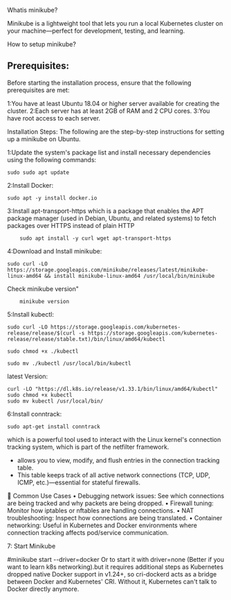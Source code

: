 Whatis minikube?

Minikube is a lightweight tool that lets you run a local Kubernetes cluster on your machine—perfect for development, testing, and learning.

How to setup minikube?

Prerequisites:
--------------
Before starting the installation process, ensure that the following prerequisites are met:

1:You have at least  Ubuntu 18.04 or higher server available for creating the cluster.
2:Each server has at least 2GB of RAM and 2 CPU cores.
3:You have root access to each server.

Installation Steps:
The following are the step-by-step instructions for setting up a minikube on Ubuntu.

1:Update the system's package list and install necessary dependencies using the following commands:

	sudo sudo apt update
	
2:Install Docker:
	
	sudo apt -y install docker.io
	
3:Install apt-transport-https which is a package that enables the APT package manager (used in Debian, Ubuntu, and related systems) to fetch packages over HTTPS instead of plain HTTP

        sudo apt install -y curl wget apt-transport-https

4:Download and Install minikube:

	sudo curl -LO https://storage.googleapis.com/minikube/releases/latest/minikube-linux-amd64 && install minikube-linux-amd64 /usr/local/bin/minikube
  
  Check minikube version"
  
		minikube version

5:Install kubectl: 

	sudo curl -LO https://storage.googleapis.com/kubernetes-release/release/$(curl -s https://storage.googleapis.com/kubernetes-release/release/stable.txt)/bin/linux/amd64/kubectl

	sudo chmod +x ./kubectl

	sudo mv ./kubectl /usr/local/bin/kubectl

latest Version:

	curl -LO "https://dl.k8s.io/release/v1.33.1/bin/linux/amd64/kubectl"
	sudo chmod +x kubectl
	sudo mv kubectl /usr/local/bin/

6:Install conntrack: 

	sudo apt-get install conntrack

which is a powerful tool used to interact with the Linux kernel's connection tracking system, which is part of the netfilter framework.
 - allows you to view, modify, and flush entries in the connection tracking table.
 - This table keeps track of all active network connections (TCP, UDP, ICMP, etc.)—essential for stateful firewalls.

🧰 Common Use Cases
• Debugging network issues: See which connections are being tracked and why packets are being dropped.
• Firewall tuning: Monitor how iptables or nftables are handling connections.
• NAT troubleshooting: Inspect how connections are being translated.
• Container networking: Useful in Kubernetes and Docker environments where connection tracking affects pod/service communication.

7: Start Minikube

  #minikube start --driver=docker
 		 Or
to start it with driver=none (Better if you want to learn k8s networking).but it requires additional steps as Kubernetes dropped native Docker support in v1.24+, so cri-dockerd acts as a bridge between Docker and Kubernetes' CRI. Without it, Kubernetes can't talk to Docker directly anymore.
